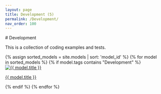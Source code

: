 ```yaml
---
layout: page  
title: Development (5)
permalink: /Development/  
nav_order: 100 
---
```

<link rel="stylesheet" href="{{ '/assets/css/gallery.css' | relative_url }}">
# Development

This is a collection of coding examples and tests.

<div class="gallery">
{% assign sorted_models = site.models | sort: 'model_id' %}
{% for model in sorted_models %} 
  {% if model.tags contains "Development" %}
    <div class="tile">
      <a href="{{ model.url | relative_url | append: '?tag=Development' }}">
        <img src="{{ '/models/thumbnails/' | append: "dev.png" | relative_url }}" alt="{{ model.title }}" />
        <p>{{ model.title }}</p>
      </a>
    </div>
  {% endif %}
{% endfor %}
</div>
